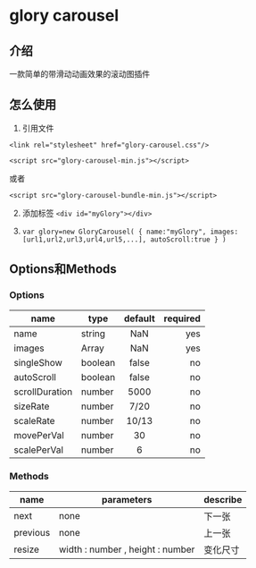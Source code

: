 # glory carousel
## 介绍
一款简单的带滑动动画效果的滚动图插件
## 怎么使用
1. 引用文件

`<link rel="stylesheet" href="glory-carousel.css"/>`

`<script src="glory-carousel-min.js"></script>`

或者

`<script src="glory-carousel-bundle-min.js"></script>`

2. 添加标签
`<div id="myGlory"></div>`

3. `var glory=new GloryCarousel(
    {
        name:"myGlory",
        images:[url1,url2,url3,url4,url5,...],
        autoScroll:true
    }
)`


## Options和Methods
### Options
| name         | type      | default         | required   |
| --------     | --------- |:----------:     | ----------:| 
| name         | string    | NaN             |  yes       |
| images       | Array     | NaN             |  yes       |
| singleShow   | boolean   | false           |  no        |
| autoScroll   | boolean   | false           | no         |
| scrollDuration|number    | 5000            | no         |
| sizeRate | number | 7/20  |  no|
| scaleRate | number|  10/13 | no|
|movePerVal | number | 30 | no |
|scalePerVal | number | 6 |no |

### Methods
| name|parameters| describe|
|------|-------|------|
|next|none|下一张|
|previous|none|上一张|
|resize| width : number , height : number|变化尺寸|

